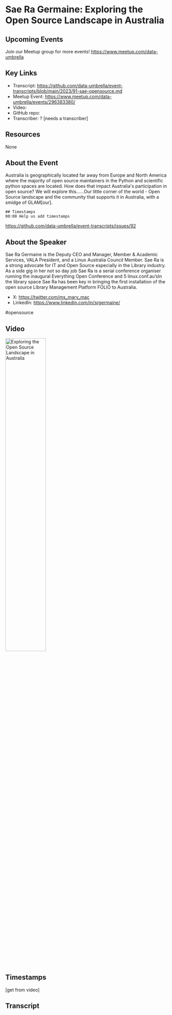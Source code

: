 # Sae Ra Germaine:  Exploring the Open Source Landscape in Australia

## Upcoming Events
Join our Meetup group for more events!
https://www.meetup.com/data-umbrella

## Key Links
- Transcript: https://github.com/data-umbrella/event-transcripts/blob/main/2023/91-sae-opensource.md
- Meetup Event: https://www.meetup.com/data-umbrella/events/296383380/
- Video: 
- GitHub repo:  
- Transcriber:  ? [needs a transcriber]

## Resources
None

## About the Event
Australia is geographically located far away from Europe and North America where the majority of open source maintainers in the Python and scientific python spaces are located. 
How does that impact Australia's participation in open source? We will explore this......Our little corner of the world - Open Source landscape and the community that supports it in Australia, with a smidge of GLAM[our].

```
## Timestamps
00:00 Help us add timestamps
```
https://github.com/data-umbrella/event-transcripts/issues/92

## About the Speaker
Sae Ra Germaine is the Deputy CEO and Manager, Member & Academic Services, VALA President, and a Linux Australia Council Member. 
Sae Ra is a strong advocate for IT and Open Source especially in the Library industry. As a side gig in her not so day job Sae Ra is a serial conference organiser running the inaugural Everything Open Conference and 5 linux.conf.au’sIn the library space Sae Ra has been key in bringing the first installation of the open source Library Management Platform FOLIO to Australia.

- X: https://twitter.com/ms_mary_mac
- LinkedIn: https://www.linkedin.com/in/srgermaine/

#opensource

## Video
<a href="http://www.youtube.com/watch?feature=player_embedded&" target="_blank"><img src="http://img.youtube.com/vi/e9fB8NQV6Nc/0.jpg"
alt="Exploring the Open Source Landscape in Australia" width="50%" /></a>

## Timestamps
[get from video]

## Transcript
